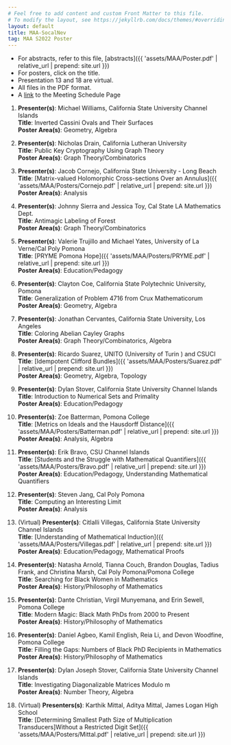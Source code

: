 ```yaml
---
# Feel free to add content and custom Front Matter to this file.
# To modify the layout, see https://jekyllrb.com/docs/themes/#overriding-theme-defaults
layout: default
title: MAA-SocalNev
tag: MAA S2022 Poster
---
```

- For abstracts, refer to this file, [abstracts]({{ 'assets/MAA/Poster.pdf' | relative_url | prepend: site.url }})
- For posters, click on the title.
- Presentation 13 and 18 are virtual.
- All files in the PDF format.
- A [link](http://sections.maa.org/socalnv/Meeting2022Spring.html) to the Meeting Schedule Page

1. **Presenter(s)**: Michael Williams, California State University Channel Islands  
**Title**: Inverted Cassini Ovals and Their Surfaces  
**Poster Area(s)**: Geometry, Algebra

1. **Presenter(s)**: Nicholas Drain, California Lutheran University  
**Title**: Public Key Cryptography Using Graph Theory  
**Poster Area(s)**: Graph Theory/Combinatorics

1. **Presenter(s)**: Jacob Cornejo, California State University - Long Beach  
**Title**: [Matrix-valued Holomorphic Cross-sections Over an Annulus]({{ 'assets/MAA/Posters/Cornejo.pdf' | relative_url | prepend: site.url }})  
**Poster Area(s)**: Analysis

1. **Presenter(s)**: Johnny Sierra and Jessica Toy, Cal State LA Mathematics Dept.  
**Title**: Antimagic Labeling of Forest  
**Poster Area(s)**: Graph Theory/Combinatorics
 
1. **Presenter(s)**: Valerie Trujillo and Michael Yates, University of La Verne/Cal Poly Pomona  
**Title**: [PRYME Pomona Hope]({{ 'assets/MAA/Posters/PRYME.pdf' | relative_url | prepend: site.url }})  
**Poster Area(s)**: Education/Pedagogy

1. **Presenter(s)**: Clayton Coe, California State Polytechnic University, Pomona  
**Title**: Generalization of Problem 4716 from Crux Mathematicorum  
**Poster Area(s)**: Geometry, Algebra

1. **Presenter(s)**: Jonathan Cervantes, California State University, Los Angeles  
**Title**: Coloring Abelian Cayley Graphs  
**Poster Area(s)**: Graph Theory/Combinatorics, Algebra

1. **Presenter(s)**: Ricardo Suarez, UNITO (University of Turin ) and CSUCI  
**Title**: [Idempotent Clifford Bundles]({{ 'assets/MAA/Posters/Suarez.pdf' | relative_url | prepend: site.url }})  
**Poster Area(s)**: Geometry, Algebra, Topology

1. **Presenter(s)**: Dylan Stover, California State University Channel Islands  
**Title**: Introduction to Numerical Sets and Primality  
**Poster Area(s)**: Education/Pedagogy
 
1. **Presenter(s)**: Zoe Batterman, Pomona College  
**Title**: [Metrics on Ideals and the Hausdorff Distance]({{ 'assets/MAA/Posters/Batterman.pdf' | relative_url | prepend: site.url }})  
**Poster Area(s)**: Analysis, Algebra

1. **Presenter(s)**: Erik Bravo, CSU Channel Islands  
**Title**: [Students and the Struggle with Mathematical Quantifiers]({{ 'assets/MAA/Posters/Bravo.pdf' | relative_url | prepend: site.url }})  
**Poster Area(s)**: Education/Pedagogy, Understanding Mathematical Quantifiers

1. **Presenter(s)**: Steven Jang, Cal Poly Pomona  
**Title**: Computing an Interesting Limit  
**Poster Area(s)**: Analysis

1. (Virtual) **Presenter(s)**: Citlalli Villegas, California State University Channel Islands  
**Title**: [Understanding of Mathematical Induction]({{ 'assets/MAA/Posters/Villegas.pdf' | relative_url | prepend: site.url }})  
**Poster Area(s)**: Education/Pedagogy, Mathematical Proofs
 
1. **Presenter(s)**: Natasha Arnold, Tianna Couch, Brandon Douglas, Tadius Frank, and Christina Marsh, Cal Poly Pomona/Pomona College  
**Title**: Searching for Black Women in Mathematics  
**Poster Area(s)**: History/Philosophy of Mathematics

1. **Presenter(s)**: Dante Christian, Virgil Munyemana, and Erin Sewell, Pomona College  
**Title**: Modern Magic: Black Math PhDs from 2000 to Present  
**Poster Area(s)**: History/Philosophy of Mathematics

1. **Presenter(s)**: Daniel Agbeo, Kamil English, Reia Li, and Devon Woodfine, Pomona College  
**Title**: Filling the Gaps: Numbers of Black PhD Recipients in Mathematics  
**Poster Area(s)**: History/Philosophy of Mathematics

1. **Presenter(s)**: Dylan Joseph Stover, California State University Channel Islands  
**Title**: Investigating Diagonalizable Matrices Modulo m  
**Poster Area(s)**: Number Theory, Algebra

1. (Virtual) **Presenters(s)**: Karthik Mittal, Aditya Mittal, James Logan High School  
**Title**: [Determining Smallest Path Size of Multiplication Transducers]Without a Restricted Digit Set]({{ 'assets/MAA/Posters/Mittal.pdf' | relative_url | prepend: site.url }})